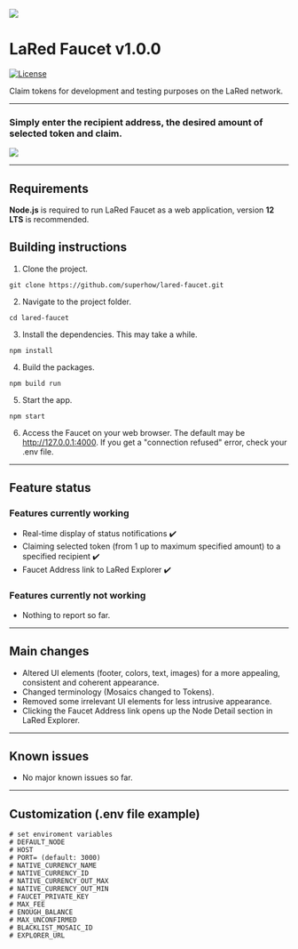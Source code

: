 ![](https://i.imgur.com/r8mM1TN.gif)

# LaRed Faucet v1.0.0

[![License](https://img.shields.io/badge/License-Apache%202.0-blue.svg)](https://opensource.org/licenses/Apache-2.0)


Claim tokens for development and testing purposes on the LaRed network.
***
### Simply enter the recipient address, the desired amount of selected token and claim.
![](https://i.imgur.com/CcODTOc.gif)

***
## Requirements

**Node.js** is required to run LaRed Faucet as a web application, version **12 LTS** is recommended.

## Building instructions

1. Clone the project.


```
git clone https://github.com/superhow/lared-faucet.git
```

2. Navigate to the project folder.

```
cd lared-faucet
```
	
3. Install the dependencies. This may take a while.

```
npm install 
```

4. Build the packages.

```
npm build run
```
    
5. Start the app.

```
npm start
```
    
6. Access the Faucet on your web browser. The default may be http://127.0.0.1:4000. If you get a "connection refused" error, check your .env file.
***
## Feature status
### Features currently working
* Real-time display of status notifications ✔️
* Claiming selected token (from 1 up to maximum specified amount) to a specified recipient ✔️
* Faucet Address link to LaRed Explorer ✔️

### Features currently not working
* Nothing to report so far.
***
## Main changes
* Altered UI elements (footer, colors, text, images) for a more appealing, consistent and coherent appearance.
* Changed terminology (Mosaics changed to Tokens).
* Removed some irrelevant UI elements for less intrusive appearance.
* Clicking the Faucet Address link opens up the Node Detail section in LaRed Explorer.

***
## Known issues
* No major known issues so far.
***
## Customization (.env file example)

```shell
# set enviroment variables
# DEFAULT_NODE
# HOST
# PORT= (default: 3000)
# NATIVE_CURRENCY_NAME
# NATIVE_CURRENCY_ID
# NATIVE_CURRENCY_OUT_MAX
# NATIVE_CURRENCY_OUT_MIN
# FAUCET_PRIVATE_KEY
# MAX_FEE
# ENOUGH_BALANCE
# MAX_UNCONFIRMED
# BLACKLIST_MOSAIC_ID
# EXPLORER_URL
```
